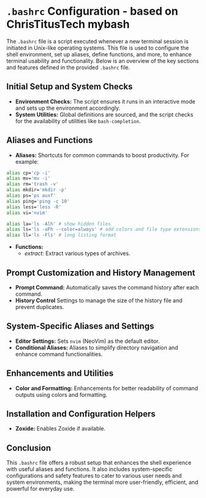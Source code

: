 # `.bashrc` Configuration - based on ChrisTitusTech mybash
The `.bashrc` file is a script executed whenever a new terminal session is initiated in Unix-like operating systems. This file is used to configure the shell environment, set up aliases, define functions, and more, to enhance terminal usability and functionality. Below is an overview of the key sections and features defined in the provided `.bashrc` file.

## Initial Setup and System Checks
- **Environment Checks:** The script ensures it runs in an interactive mode and sets up the environment accordingly.
- **System Utilities:** Global definitions are sourced, and the script checks for the availability of utilities like `bash-completion`.

## Aliases and Functions
- **Aliases:** Shortcuts for common commands to boost productivity. For example:
```bash
alias cp='cp -i'
alias mv='mv -i'
alias rm='trash -v'
alias mkdir='mkdir -p'
alias ps='ps auxf'
alias ping='ping -c 10'
alias less='less -R'
alias vi='nvim'

alias la='ls -Alh' # show hidden files
alias ls='ls -aFh --color=always' # add colors and file type extensions
alias ll='ls -Fls' # long listing format
```
- **Functions:**
	- _extract:_ Extract various types of archives.

## Prompt Customization and History Management
- **Prompt Command:** Automatically saves the command history after each command.
- **History Control** Settings to manage the size of the history file and prevent duplicates.

## System-Specific Aliases and Settings
- **Editor Settings:** Sets `nvim` (NeoVim) as the default editor.
- **Conditional Aliases:** Aliases to simplify directory navigation and enhance command functionalities.

## Enhancements and Utilities
- **Color and Formatting:** Enhancements for better readability of command outputs using colors and formatting.

## Installation and Configuration Helpers
- **Zoxide:** Enables Zoxide if available.

## Conclusion
This `.bashrc` file offers a robust setup that enhances the shell experience with useful aliases and functions. It also includes system-specific configurations and safety features to cater to various user needs and system environments, making the terminal more user-friendly, efficient, and powerful for everyday use.